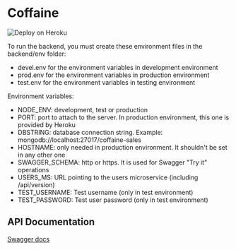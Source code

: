 # Coffaine

![Deploy on Heroku](https://github.com/Proyecto-FIS/coffaine-sales/workflows/Deploy%20on%20Heroku/badge.svg?branch=main)

To run the backend, you must create these environment files in the backend/env folder:
- devel.env for the environment variables in development environment
- prod.env for the environment variables in production environment
- test.env for the environment variables in testing environment

Environment variables:
- NODE_ENV: development, test or production
- PORT: port to attach to the server. In production environment, this one is provided by Heroku
- DBSTRING: database connection string. Example: mongodb://localhost:27017/coffaine-sales
- HOSTNAME: only needed in production environment. It shouldn't be set in any other one
- SWAGGER_SCHEMA: http or https. It is used for Swagger "Try it" operations
- USERS_MS: URL pointing to the users microservice (including /api/version)
- TEST_USERNAME: Test username (only in test environment)
- TEST_PASSWORD: Test user password (only in test environment)

## API Documentation
[Swagger docs](https://coffaine-sales.herokuapp.com/api-docs)
